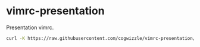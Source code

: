 # vimrc-presentation
Presentation vimrc.

```sh
curl -K https://raw.githubusercontent.com/cogwizzle/vimrc-presentation/main/.vimrc-presentation -o ~/.vimrc-presentation
```
